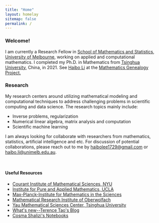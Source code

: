 ```yaml
---
title: "Home"
layout: homelay
sitemap: false
permalink: /
---
```


### Welcome!

I am currently a Research Fellow in <a href='https://ms.unimelb.edu.au/' target='_blank'>School of Mathematics and Statistics, University of Melbourne<a>, working on applied and computational mathematics. I completed my Ph.D. in Mathematics from <a href='https://www.tsinghua.edu.cn/en/' target='_blank'>Tsinghua University<a>, China, in 2021. See <a href='https://mathgenealogy.org/id.php?id=273430' target='_blank'>Haibo Li<a> at the <a href='https://en.wikipedia.org/wiki/Mathematics_Genealogy_Project' target='_blank'>Mathematics Genealogy Project.<a>


### Research

My research centers around utilizing mathematical modeling and computational techniques to address challenging problems in scientific computing and data science. The research topics mainly include:
* Inverse problems, regularization
* Numerical linear algebra, matrix analysis and computation
* Scientific machine learning

I am always looking for collaborate with researchers from mathematics, statistics, artificial intelligence and etc. For discussion of potential collaborations, please reach out to me by <a href="mailto:haibolee1729@gmail.com" target="_blank" style="text-decoration: underline;">haibolee1729@gmail.com</a> or <a href="mailto:haibo.li@unimelb.edu.au" target="_blank" style="text-decoration: underline;">haibo.li@unimelb.edu.au.</a>
<br/>


<br/> 


#### Useful Resources

* <a href='https://cims.nyu.edu/dynamic/' target='_blank'><font class="resource-link">Courant Institute of Mathematical Sciences, NYU</font></a>
* <a href='https://www.ipam.ucla.edu/' target='_blank'><font class="resource-link">Institute for Pure and Applied Mathematics, UCLA</font></a>
* <a href='https://www.mis.mpg.de/' target='_blank'><font class="resource-link">Max-Planck-Institute for Mathematics in the Sciences</font></a>
* <a href='https://www.mfo.de/' target='_blank'><font class="resource-link">Mathematical Research Institute of Oberwolfach</font></a>
* <a href='https://ymsc.tsinghua.edu.cn/en/index.htm' target='_blank'><font class="resource-link">Yau Mathematical Sciences Center, Tsinghua University</font></a>
* <a href='https://terrytao.wordpress.com/' target='_blank'><font class="resource-link">What's new--Terence Tao's Blog</font></a>
* <a href='http://bactra.org/notebooks/' target='_blank'><font class="resource-link">Cosma Shalizi's Notebooks</font></a>




